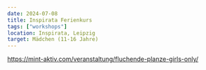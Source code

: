 ```yaml
---
date: 2024-07-08
title: Inspirata Ferienkurs
tags: ["workshops"]
location: Inspirata, Leipzig
target: Mädchen (11-16 Jahre)
---
```


https://mint-aktiv.com/veranstaltung/fluchende-planze-girls-only/
